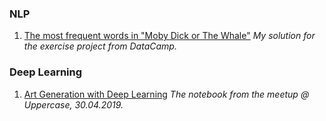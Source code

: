 ### NLP
1. [The most frequent words in "Moby Dick or The Whale"](https://github.com/ekaterinakuzmina/Projects-training/blob/master/word_frequency_in_moby_dick.ipynb) *My solution for the exercise project from DataCamp.*

### Deep Learning
1. [Art Generation with Deep Learning](https://github.com/ekaterinakuzmina/Project-templates/blob/master/StyleTransferWorkshop_Uppercase_WIT.ipynb) *The notebook from the meetup @ Uppercase, 30.04.2019.*
